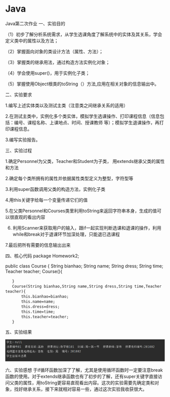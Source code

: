 # Java
Java第二次作业
一、实验目的

（1）初步了解分析系统需求，从学生选课角度了解系统中的实体及其关系，学会定义类中的属性以及方法；

（2）掌握面向对象的类设计方法（属性、方法）；

（3）掌握类的继承用法，通过构造方法实例化对象；

（4）学会使用super()，用于实例化子类；

（5）掌握使用Object根类的toString（）方法,应用在相关对象的信息输出中。


二、实验要求

1.编写上述实体类以及测试主类（注意类之间继承关系的适用）

2.在测试主类中，实例化多个类实体，模拟学生选课操作、打印课程信息（信息包括：编号、课程名称、上课地点、时间、授课教师 等）；模拟学生退课操作，再打印课程信息。

3.编写实验报告。


三、实验过程

1.确定Personnel为父类，Teacher和Student为子类， 用extends继承父类的属性和方法

2.确定每个类所拥有的属性并依据属性类型定义为整型，字符型等

3.利用super函数调用父类的构造方法，实例化子类

4.用this关键字给每一个变量传递它们的值

5.在父类Personnel和Courses类里利用toString来返回字符串本身，生成的值可以很直观的看出内容

6. 利用Scanner来获取用户的输入，跟if一起实现判断选课和退课的操作，利用while和break对于退课环节加深处理，只能退已选课程

7.最后把所有需要的信息输出出来


四、核心代码
package Homework2;

public class Course {
       String bianhao;
       String name;
       String dress;
       String time;
       Teacher teacher;
       Course(){
    	   
       }
       Course(String bianhao,String name,String dress,String time,Teacher teacher){
    	   this.bianhao=bianhao;
           this.name=name;
           this.dress=dress;
           this.time=time;
           this.teacher=teacher;
       }
       
五、实验结果


![](结果.png)







六、实验感想
于if循环函数加深了了解，尤其是使用循环函数时一定要注意break函数的使用。对于extends继承函数也有了初步的了解，还有super关键字直接访问父类的属性，用toString更容易直观看出内容。这次的实验需要先确定类和对象，找好继承关系，接下来就相对容易一些，通过这次实验我收获很大。
